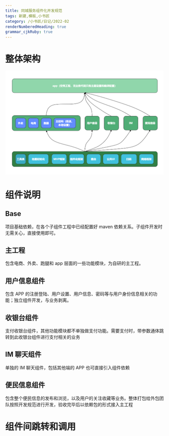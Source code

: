 ```yaml
---
title: 同城服务组件化开发规范
tags: 新建,模板,小书匠
category: /小书匠/日记/2022-02
renderNumberedHeading: true
grammar_cjkRuby: true
---
```


# 整体架构
![同城服务APP 架构.png](./images/1644400036758.png)

# 组件说明
## Base
项目基础依赖，在各个子组件工程中已经配置好 maven 依赖关系。子组件开发时无需关心，直接使用即可。
## 主工程
包含电商、外卖、跑腿和 app 层面的一些功能模块，为自研的主工程。
## 用户信息组件
包含 APP 的注册登陆、用户设置、用户信息、密码等与用户身份信息相关的功能；独立组件开发，与业务剥离。
## 收银台组件
支付收银台组件，其他功能模块都不单独做支付功能。需要支付时，带参数通体跳转到此收银台组件进行支付相关的业务
## IM 聊天组件
单独的 IM 聊天组件，包括其他端的 APP 也可直接引入组件依赖
## 便民信息组件
包含整个便民信息的发布和浏览，以及用户的关注收藏等业务。整体打包给外包团队按照开发规范进行开发，验收完毕后以依赖包的形式接入主工程

# 组件间跳转和调用
